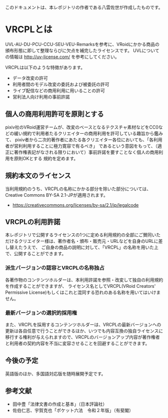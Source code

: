 このドキュメントは、本レポジトリの作者である八雲佐世が作成したものです。

# VRCPLとは

UVL-AU-DU-PCU-CCU-SEU-VEU-Remarksを参考に、VRoidにかかる商品の頒布形態に即して整理ならびに欠点を補完したライセンスです。
UVLについての情報は http://uv-license.com/ を参考にしてください。

VRCPLは以下のような特徴があります。

- データ改変の許可
 - 利用者間のモデル改変の委託および被委託の許可
- ライブ配信などの商用利用に用いることの許可
- 営利法人向け利用の事前許諾

## 個人の商用利用許可を原則とする
pixiv社のVRoid運営チームが、改変のベースとなるテクスチャ素材などをCC0などの緩い規約で利用者たるクリエイターの商用利用を許可している趣旨から鑑みて、
pixiv者から二次的著作者にあたる各クリエイター各位においても、「各利用者が営利利用することに極力寛容で有るべき」
であるという意図をもって、（適正に著作権表記がなされる限りにおいて）事前許諾を要すことなく個人の商用利用を原則OKとする
規約を定めます。

## 規約本文のライセンス
当利用規約のうち、VRCPLの名称にかかる部分を除いた部分については、Creative Commons BY-SA 2.1-JPが適用されます。

- https://creativecommons.org/licenses/by-sa/2.1/jp/legalcode

## VRCPLの利用許諾

本レポジトリで公開するライセンスの1つに定める利用規約の全部にご賛同いただけるクリエイター様は、著作者名・頒布・販売元・URLなどを自身のURLに差し替えたうえで、
ご自身の商品の説明に対して、「VRCPL」の名称を用いた上で、公開することができます。

### 派生バージョンの認容とVRCPLの名称独占

各著作物のコンテンツホルダーは、本利用許諾を参照・改変して独自の利用規約を作成することができますが、
ライセンス名としてVRCPL(VRoid Creators' Permissive License)もしくはこれと混同する恐れのある名称を用いてはいけません。

### 最新バージョンの選択的採用権
また、VRCPLを採用するコンテンツホルダーは、VRCPLの最新バージョンへの更新は各自任意で行うことができるほか、いつでも内容互換の独自ライセンスに移行する権利が与えられますので、VRCPLのバージョンアップ内容が著作権者と利用者の契約内容を不当に変容させることを回避することができます。

## 今後の予定
英語版のほか、多国語対応版を随時展開予定です。

## 参考文献
- 田中豊「法律文書の作成と基本」（日本評論社）
- 佐伯仁志、宇賀克也「ポケット六法　令和２年版」（有斐閣）

